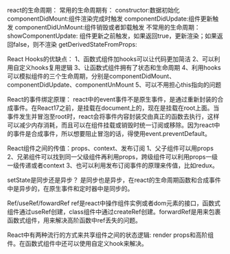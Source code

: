 react的生命周期：
常用的生命周期有：
constructor:数据初始化
componentDidMount:组件渲染完成时触发
componentDidUpdate:组件更新触发
componentDidUnMount:组件销毁或者卸载触发
不常用的生命周期：
showComponentUpdate: 组件更新之前触发，如果返回true，更新渲染；如果返回false，则不渲染
getDerivedStateFromProps:

React Hooks的优缺点：
1、函数式组件加hooks可以让代码更加简洁
2、可以利用自定义hooks复用逻辑
3、让函数式组件拥有了状态和生命周期
4、利用hooks可以模拟组件的三个生命周期，分别是componentDidMount、componentDidUpdate、componentUnMount
5、可以不用担心this指向的问题

React的事件绑定原理：
react中的event事件不是原生事件，是通过重新封装的合成事件。在React17之前，是挂载在document上的，现在是挂载在root上面。当事件发生并冒泡至root时，react会将事件内容封装交由真正的函数去执行，这样可以减少内存消耗，而且可以在组件挂载或销毁时统一订阅或移除。因为react中的事件是合成事件，所以想要阻止冒泡的话，得使用event.preventDefault。

React组件之间的传值：props、context、发布订阅
1、父子组件可以用props
2、兄弟组件可以找到同一父级组件再利用props，跨级组件可以利用props一级一级传递或者context
3、也可以利用发布订阅事件的原理来传值，比如redux。

setState是同步还是异步？
是同步也是异步，在react的生命周期函数和合成事件中是异步的，在原生事件和定时器中是同步的。

Ref/useRef/fowardRef
ref是react中操作组件实例或者dom元素的接口，函数式组件通过useRef创建，class组件中通过createRef创建。forwardRef是用来包裹函数式组件，用来解决高阶函数中ref丢失的问题。

React中有两种流行的方式来共享组件之间的状态逻辑: render props和高阶组件。在函数式组件中还可以使用自定义hook来解决。


